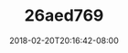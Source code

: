 ---
title: 26aed769
date: 2018-02-20T20:16:42-08:00
draft: false
location: Mt. Rainier, WA
img_url: https://d17enza3bfujl8.cloudfront.net/26aed769.jpg
original_fn: ""
tags:
- Mt. Rainier, WA
- on-the-road

---